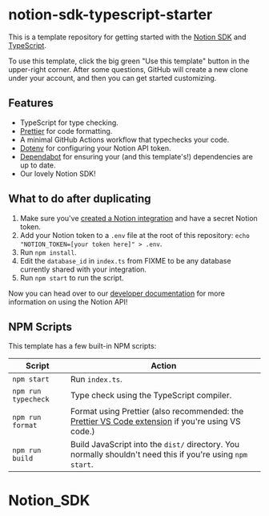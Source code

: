 # notion-sdk-typescript-starter

This is a template repository for getting started with the [Notion SDK](https://github.com/makenotion/notion-sdk-js)
and [TypeScript](https://www.typescriptlang.org/).

To use this template, click the big green "Use this template" button in the upper-right corner. After some questions,
GitHub will create a new clone under your account, and then you can get started customizing.

## Features

- TypeScript for type checking.
- [Prettier](https://prettier.io/) for code formatting.
- A minimal GitHub Actions workflow that typechecks your code.
- [Dotenv](https://www.npmjs.com/package/dotenv) for configuring your Notion API token.
- [Dependabot](https://docs.github.com/en/code-security/dependabot/dependabot-version-updates/configuring-dependabot-version-updates)
  for ensuring your (and this template's!) dependencies are up to date.
- Our lovely Notion SDK!

## What to do after duplicating

1. Make sure you've [created a Notion integration](https://developers.notion.com/docs/getting-started) and have a secret Notion token.
2. Add your Notion token to a `.env` file at the root of this repository: `echo "NOTION_TOKEN=[your token here]" > .env`.
3. Run `npm install`.
4. Edit the `database_id` in `index.ts` from FIXME to be any database currently shared with your integration.
5. Run `npm start` to run the script.

Now you can head over to our [developer documentation](https://developers.notion.com/) for more information on using the Notion API!

## NPM Scripts

This template has a few built-in NPM scripts:

| Script              | Action                                                                                                                                                                          |
| - | - |
| `npm start`         | Run `index.ts`.                                                                                                                                                                 |
| `npm run typecheck` | Type check using the TypeScript compiler.                                                                                                                                       |
| `npm run format`    | Format using Prettier (also recommended: the [Prettier VS Code extension](https://marketplace.visualstudio.com/items?itemName=esbenp.prettier-vscode) if you're using VS code.) |
| `npm run build`     | Build JavaScript into the `dist/` directory. You normally shouldn't need this if you're using `npm start`.                                                                      |
# Notion_SDK
